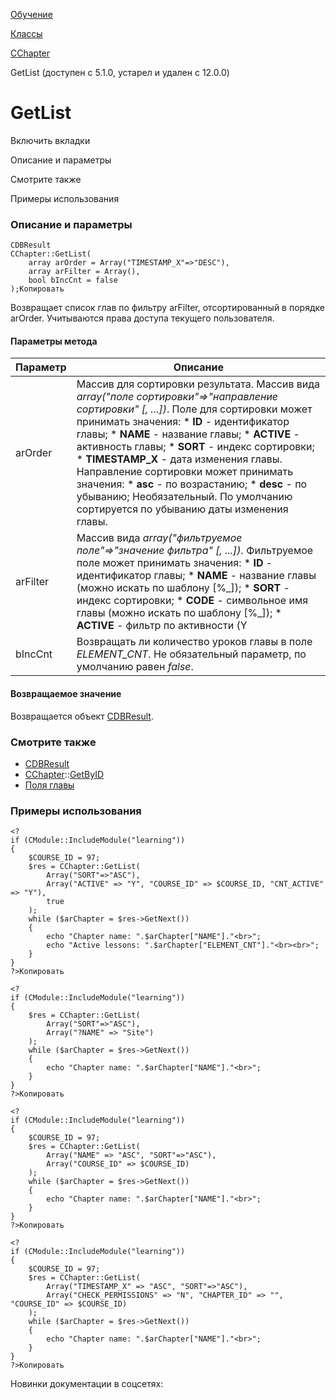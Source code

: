 [Обучение](/api_help/learning/index.php)

[Классы](/api_help/learning/classes/index.php)

[CChapter](/api_help/learning/classes/cchapter/index.php)

GetList (доступен с 5.1.0, устарел и удален с 12.0.0)

GetList
=======

Включить вкладки

Описание и параметры

Смотрите также

Примеры использования

### Описание и параметры

```
CDBResult
CChapter::GetList(
	array arOrder = Array("TIMESTAMP_X"=>"DESC"),
	array arFilter = Array(),
	bool bIncCnt = false
);Копировать
```

Возвращает список глав по фильтру arFilter, отсортированный в порядке arOrder. Учитываются права доступа текущего пользователя.

#### Параметры метода

| Параметр | Описание |
| --- | --- |
| arOrder | Массив для сортировки результата. Массив вида *array("поле сортировки"=>"направление сортировки" [, ...])*.  Поле для сортировки может принимать значения:  * **ID** - идентификатор главы; * **NAME** - название главы; * **ACTIVE** - активность главы; * **SORT** - индекс сортировки; * **TIMESTAMP\_X** - дата изменения главы.  Направление сортировки может принимать значения:  * **asc** - по возрастанию; * **desc** - по убыванию;  Необязательный. По умолчанию сортируется по убыванию даты изменения главы. |
| arFilter | Массив вида  *array("фильтруемое поле"=>"значение фильтра" [, ...])*. Фильтруемое поле может принимать значения:  * **ID** - идентификатор главы; * **NAME** - название главы (можно искать по шаблону [%\_]); * **SORT** - индекс сортировки; * **CODE** - символьное имя главы (можно искать по шаблону [%\_]); * **ACTIVE** - фильтр по активности (Y|N); * **TIMESTAMP\_X** - дата изменения главы; * **CHAPTER\_ID** - идентификатор главы. Для получения списка родительских глав установите это поле в значение *пусто*; * **COURSE\_ID** - идентификатор курса; * **DETAIL\_TEXT** - детальное описание (можно искать по шаблону [%\_]); * **PREVIEW\_TEXT** - предварительное описание (можно искать по шаблону [%\_]); * **MIN\_PERMISSION** - минимальный уровень доcтупа. По умолчанию "R". Список прав доступа см. в [CCourse::SetPermission](/api_help/learning/classes/ccourse/setpermission.php). * **CHECK\_PERMISSIONS** - проверять уровень доступа. Если установлено значение "N" - права доступа не проверяются; * **CNT\_ACTIVE** - считать количество только активных уроков. Работает, если *bIncCnt* установлено в значение *true*.  Перед названием фильтруемого поля может быть указан тип фильтрации:  * "!" - не равно * "<" - меньше * "<=" - меньше либо равно * ">" - больше * ">=" - больше либо равно    "*значения фильтра*" - одиночное значение или массив.    Необязательный. По умолчанию записи не фильтруются. |
| bIncCnt | Возвращать ли количество уроков главы в поле *ELEMENT\_CNT*. Не обязательный параметр, по умолчанию равен *false*. |

#### Возвращаемое значение

Возвращается объект [CDBResult](/api_help/main/reference/cdbresult/index.php).

### Смотрите также

* [CDBResult](/api_help/main/reference/cdbresult/index.php)
* [CChapter](/api_help/learning/classes/cchapter/index.php)::[GetByID](/api_help/learning/classes/cchapter/getbyid.php)
* [Поля главы](/api_help/learning/fields.php#chapter)

### Примеры использования

```
<?
if (CModule::IncludeModule("learning"))
{
	$COURSE_ID = 97;
	$res = CChapter::GetList(
		Array("SORT"=>"ASC"), 
		Array("ACTIVE" => "Y", "COURSE_ID" => $COURSE_ID, "CNT_ACTIVE" => "Y"),
		true
	);
	while ($arChapter = $res->GetNext())
	{
		echo "Chapter name: ".$arChapter["NAME"]."<br>";
		echo "Active lessons: ".$arChapter["ELEMENT_CNT"]."<br><br>";
	}
}
?>Копировать
```

```
<?
if (CModule::IncludeModule("learning"))
{
	$res = CChapter::GetList(
		Array("SORT"=>"ASC"), 
		Array("?NAME" => "Site")
	);
	while ($arChapter = $res->GetNext())
	{
		echo "Chapter name: ".$arChapter["NAME"]."<br>";
	}
}
?>Копировать
```

```
<?
if (CModule::IncludeModule("learning"))
{
	$COURSE_ID = 97;
	$res = CChapter::GetList(
		Array("NAME" => "ASC", "SORT"=>"ASC"), 
		Array("COURSE_ID" => $COURSE_ID)
	);
	while ($arChapter = $res->GetNext())
	{
		echo "Chapter name: ".$arChapter["NAME"]."<br>";
	}
}
?>Копировать
```

```
<?
if (CModule::IncludeModule("learning"))
{
	$COURSE_ID = 97;
	$res = CChapter::GetList(
		Array("TIMESTAMP_X" => "ASC", "SORT"=>"ASC"), 
		Array("CHECK_PERMISSIONS" => "N", "CHAPTER_ID" => "", "COURSE_ID" => $COURSE_ID)
	);
	while ($arChapter = $res->GetNext())
	{
		echo "Chapter name: ".$arChapter["NAME"]."<br>";
	}
}
?>Копировать
```

Новинки документации в соцсетях: